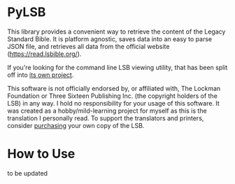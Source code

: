 # PyLSB
This library provides a convenient way to retrieve the content of the Legacy
Standard Bible. It is platform agnostic, saves data into an easy to parse JSON
file, and retrieves all data from the official website
(https://read.lsbible.org/).

If you're looking for the command line LSB viewing utility, that has been split
off into [its own project](https://gitlab.com/Magicrafter13/pylsb-cli).

This software is not officially endorsed by, or affiliated with, The Lockman
Foundation or Three Sixteen Publishing Inc. (the copyright holders of the LSB)
in any way. I hold no responsibility for your usage of this software. It was
created as a hobby/mild-learning project for myself as this is the translation I
personally read. To support the translators and printers, consider
[purchasing](https://316publishing.com/collections/lsb) your own copy of the
LSB.

# How to Use
to be updated
